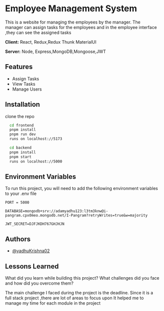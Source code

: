 
# Employee Management System

This is a website for managing the employees by the manager.
The manager can assign tasks for the employees and in the employee interface ,they can see the assigned tasks


**Client:** React, Redux,Redux Thunk MaterialUI

**Server:** Node, Express,MongoDB,Mongoose,JWT


## Features

- Assign Tasks
- View Tasks
- Manage Users



## Installation

clone the repo

```bash
  cd frontend
  pnpm install
  pnpm run dev
  runs on localhost://5173

  cd backend
  pnpm install
  pnpm start
  runs on localhost://5000
```
    
## Environment Variables

To run this project, you will need to add the following environment variables to your .env file

`PORT = 5000`

`DATABASE=mongodb+srv://adamyadhu123:l3tm3knw@i-pangram.cpx0meo.mongodb.net/I-Pangram?retryWrites=true&w=majority`

`JWT_SECRET=DJFJKDH767GHJHJN`


## Authors

- [@yadhuKrishna02](https://www.github.com/yadhuKrishna02)

## Lessons Learned

What did you learn while building this project? What challenges did you face and how did you overcome them?

The main challenge I faced during the project is the deadline.
Since it is a full stack project ,there are lot of areas to focus upon
It helped me to manage my time for each module in the project
